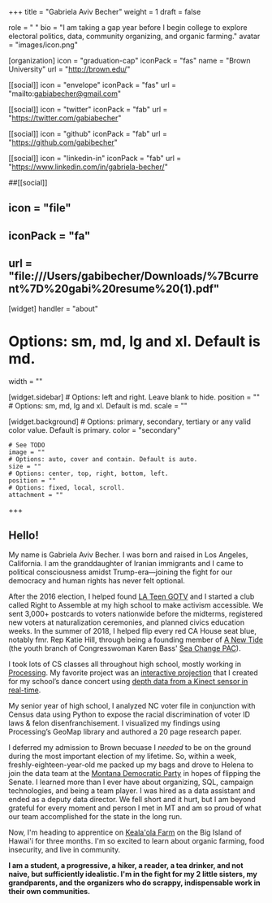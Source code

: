 +++
title = "Gabriela Aviv Becher"
weight = 1
draft = false

role = " "
bio = "I am taking a gap year before I begin college to explore electoral politics, data, community organizing, and organic farming."
avatar = "images/icon.png"

[organization]
  icon = "graduation-cap" 
  iconPack = "fas"
  name = "Brown University"
  url = "http://brown.edu/"

[[social]]
  icon = "envelope"
  iconPack = "fas"
  url = "mailto:gabiabecher@gmail.com"

[[social]]
  icon = "twitter"
  iconPack = "fab"
  url = "https://twitter.com/gabiabecher"

[[social]]
  icon = "github"
  iconPack = "fab"
  url = "https://github.com/gabibecher"
  
[[social]]
  icon = "linkedin-in"
  iconPack = "fab"
  url = "https://www.linkedin.com/in/gabriela-becher/"

##[[social]]
 ## icon = "file"
 ## iconPack = "fa"
 ## url = "file:///Users/gabibecher/Downloads/%7Bcurrent%7D%20gabi%20resume%20(1).pdf"

[widget]
  handler = "about"
    
  # Options: sm, md, lg and xl. Default is md.
  width = ""

  [widget.sidebar]
    # Options: left and right. Leave blank to hide.
    position = ""
    # Options: sm, md, lg and xl. Default is md.
    scale = ""
    
  [widget.background]
    # Options: primary, secondary, tertiary or any valid color value. Default is primary.
    color = "secondary"
    
    # See TODO
    image = ""
    # Options: auto, cover and contain. Default is auto.
    size = ""
    # Options: center, top, right, bottom, left.
    position = ""
    # Options: fixed, local, scroll.
    attachment = ""
+++

## Hello!

My name is Gabriela Aviv Becher. I was born and raised in Los Angeles, California. I am the granddaughter of Iranian immigrants and I came to political consciousness amidst Trump-era—joining the fight for our democracy and human rights has never felt optional. 

After the 2016 election, I helped found [LA Teen GOTV](https://www.instagram.com/lateengotv/?hl=en) and I started a club called Right to Assemble at my high school to make activism accessible. We sent 3,000+ postcards to voters nationwide before the midterms, registered new voters at naturalization ceremonies, and planned civics education weeks. In the summer of 2018, I helped flip every red CA House seat blue, notably fmr. Rep Katie Hill, through being a founding member of [A New Tide](https://www.anewtide.org/) (the youth branch of Congresswoman Karen Bass' [Sea Change PAC](https://seachangepac.org/)).

I took lots of CS classes all throughout high school, mostly working in [Processing](https://processing.org/). My favorite project was an [interactive projection](https://youtu.be/nBXnVbHJ61U?t=6) that I created for my school’s dance concert using [depth data from a Kinect sensor in real-time](https://youtu.be/JTVFNBmRcZ8).

My senior year of high school, I analyzed NC voter file in conjunction with Census data using Python to expose the racial discrimination of voter ID laws & felon disenfranchisement. I visualized my findings using Processing’s GeoMap library and authored a 20 page research paper.

I deferred my admission to Brown becuase I *needed* to be on the ground during the most important election of my lifetime. So, within a week, freshly-eighteen-year-old me packed up my bags and drove to Helena to join the data team at the [Montana Democratic Party](https://montanademocrats.org) in hopes of flipping the Senate. I learned more than I ever have about organizing, SQL, campaign technologies, and being a team player. I was hired as a data assistant and ended as a deputy data director. We fell short and it hurt, but I am beyond grateful for every moment and person I met in MT and am so proud of what our team accomplished for the state in the long run.

Now, I'm heading to apprentice on [Keala'ola Farm](https://www.kealaolafarm.com/) on the Big Island of Hawai'i for three months. I'm so excited to learn about organic farming, food insecurity, and live in community.

**I am a student, a progressive, a hiker, a reader, a tea drinker, and not naive, but sufficiently idealistic. I'm in the fight for my 2 little sisters, my grandparents, and the organizers who do scrappy, indispensable work in their own communities.**